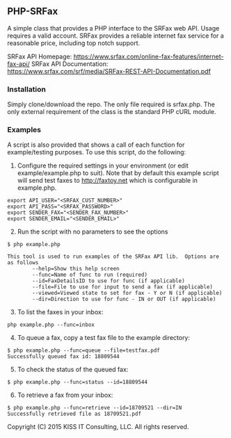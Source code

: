 
## PHP-SRFax

A simple class that provides a PHP interface to the SRFax web API. Usage requires a valid account.  SRFax provides a reliable internet fax service for a reasonable price, including top notch support.

SRFax API Homepage: https://www.srfax.com/online-fax-features/internet-fax-api/
SRFax API Documentation: https://www.srfax.com/srf/media/SRFax-REST-API-Documentation.pdf

### Installation

Simply clone/download the repo.  The only file required is srfax.php.  The only external requirement of the class is the standard PHP cURL module. 

### Examples

A script is also provided that shows a call of each function for example/testing purposes.  To use this script, do the following:

1. Configure the required settings in your environment (or edit example/example.php to suit).  Note that by default this example script will send test faxes to http://faxtoy.net which is configurable in example.php.
```
export API_USER="<SRFAX_CUST_NUMBER>"
export API_PASS="<SRFAX_PASSWORD>"
export SENDER_FAX="<SENDER_FAX_NUMBER>"
export SENDER_EMAIL="<SENDER_EMAIL>"
```

2. Run the script with no parameters to see the options
```
$ php example.php

This tool is used to run examples of the SRFax API lib.  Options are as follows
        --help=Show this help screen
        --func=Name of func to run (required)
        --id=FaxDetailsID to use for func (if applicable)
        --file=File to use for input to send a fax (if applicable)
        --viewed=Viewed state to set for fax - Y or N (if applicable)
        --dir=Direction to use for func - IN or OUT (if applicable)
```

3. To list the faxes in your inbox:
```
php example.php --func=inbox
```

4. To queue a fax, copy a test fax file to the example directory:
```
$ php example.php --func=queue --file=testfax.pdf
Successfully queued fax id: 18809544
```

5. To check the status of the queued fax:
```
$ php example.php --func=status --id=18809544
```

6. To retrieve a fax from your inbox:
```
$ php example.php --func=retrieve --id=18709521 --dir=IN
Successfully retrieved file as 18709521.pdf
```

Copyright (C) 2015 KISS IT Consulting, LLC.  All rights reserved.